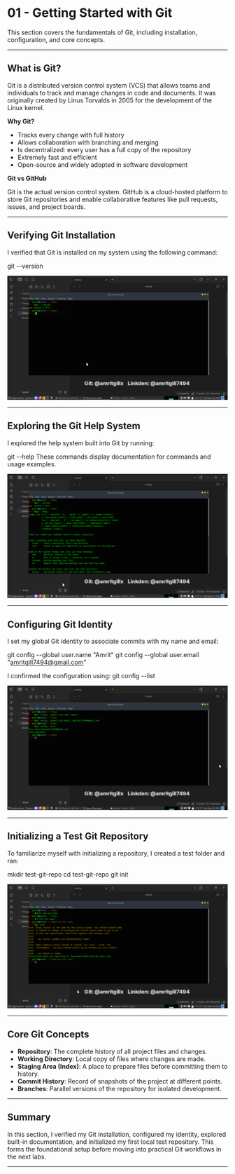 # 01 - Getting Started with Git

This section covers the fundamentals of Git, including installation, configuration, and core concepts.

---

## What is Git?

Git is a distributed version control system (VCS) that allows teams and individuals to track and manage changes in code and documents. It was originally created by Linus Torvalds in 2005 for the development of the Linux kernel.

**Why Git?**

- Tracks every change with full history
- Allows collaboration with branching and merging
- Is decentralized: every user has a full copy of the repository
- Extremely fast and efficient
- Open-source and widely adopted in software development

**Git vs GitHub**

Git is the actual version control system. GitHub is a cloud-hosted platform to store Git repositories and enable collaborative features like pull requests, issues, and project boards.

---

## Verifying Git Installation

I verified that Git is installed on my system using the following command:

git --version

![Git Version](screenshots/git-version.png)

---

## Exploring the Git Help System

I explored the help system built into Git by running:

git --help
These commands display documentation for commands and usage examples.

![Git Help](screenshots/git-help.png)

---

## Configuring Git Identity

I set my global Git identity to associate commits with my name and email:

git config --global user.name "Amrit"
git config --global user.email "amritgill7494@gmail.com"

I confirmed the configuration using:
git config --list

![Git Config List](screenshots/git-config-list.png)

---

## Initializing a Test Git Repository

To familiarize myself with initializing a repository, I created a test folder and ran:

mkdir test-git-repo
cd test-git-repo
git init

![Git Init](screenshots/git-init.png)

---

## Core Git Concepts

* **Repository**: The complete history of all project files and changes.
* **Working Directory**: Local copy of files where changes are made.
* **Staging Area (Index)**: A place to prepare files before committing them to history.
* **Commit History**: Record of snapshots of the project at different points.
* **Branches**: Parallel versions of the repository for isolated development.

---

## Summary

In this section, I verified my Git installation, configured my identity, explored built-in documentation, and initialized my first local test repository. This forms the foundational setup before moving into practical Git workflows in the next labs.

---

